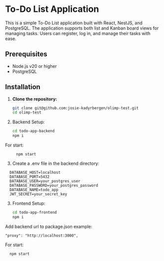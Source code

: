 # To-Do List Application

This is a simple To-Do List application built with React, NestJS, and PostgreSQL. The application supports both list and Kanban board views for managing tasks. Users can register, log in, and manage their tasks with ease.

## Prerequisites

- Node.js v20 or higher
- PostgreSQL

## Installation

1. **Clone the repository:**

   ```bash
   git clone git@github.com:josie-kadyrbergen/olimp-test.git
   cd olimp-test
2. Backend Setup:
   
   ```bash
   cd todo-app-backend
   npm i
   
 For start: 
 
         npm start
3. Create a .env file in the backend directory:
  ```dotenv
    DATABASE_HOST=localhost
    DATABASE_PORT=5432
    DATABASE_USER=your_postgres_user
    DATABASE_PASSWORD=your_postgres_password
    DATABASE_NAME=todo_app
    JWT_SECRET=your_secret_key
   ```

3. Frontend Setup:
   
   ```bash
   cd todo-app-frontend
   npm i

Add backend url to package.json example:
    
    "proxy": "http://localhost:3000",

For start: 

      npm start
